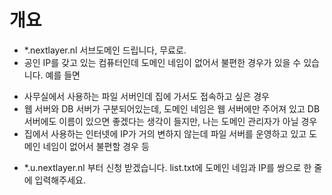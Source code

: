 # 개요
* *.nextlayer.nl 서브도메인 드립니다, 무료로.
* 공인 IP를 갖고 있는 컴퓨터인데 도메인 네임이 없어서 불편한 경우가 있을 수 있습니다.
예를 들면
 - 사무실에서 사용하는 파일 서버인데 집에 가서도 접속하고 싶은 경우
 - 웹 서버와 DB 서버가 구분되어있는데, 도메인 네임은 웹 서버에만 주어져 있고 DB 서버에도 이름이 있으면 좋겠다는 생각이 들지만, 나는 도메인 관리자가 아닐 경우
 - 집에서 사용하는 인터넷에 IP가 거의 변하지 않는데 파일 서버를 운영하고 있고 도메인 네임이 없어서 불편할 경우 등

* *.u.nextlayer.nl 부터 신청 받겠습니다. list.txt에 도메인 네임과 IP를 쌍으로 한 줄에 입력해주세요.
